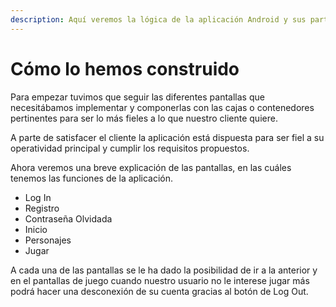 ```yaml
---
description: Aquí veremos la lógica de la aplicación Android y sus partes más señaladas
---
```


# Cómo lo hemos construido

Para empezar tuvimos que seguir las diferentes pantallas que necesitábamos implementar y componerlas con las cajas o contenedores pertinentes para ser lo más fieles a lo que nuestro cliente quiere.

A parte de satisfacer el cliente la aplicación está dispuesta para ser fiel a su operatividad principal y cumplir los requisitos propuestos.

Ahora veremos una breve explicación de las pantallas, en las cuáles tenemos las funciones de la aplicación.

* Log In&#x20;
* Registro
* Contraseña Olvidada
* Inicio
* Personajes
* Jugar

A cada una de las pantallas se le ha dado la posibilidad de ir a la anterior y en el pantallas de juego cuando nuestro usuario no le interese jugar más podrá hacer una desconexión de su cuenta gracias al botón de Log Out.
